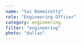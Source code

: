 ```yaml
---
name: "Sai Bommisetty"
role: "Engineering Officer"
category: engineering
filter: "engineering"
photo: "dallas"
---
```

